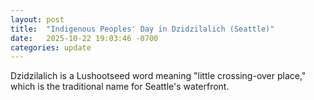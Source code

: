 ```yaml
---
layout: post
title:  "Indigenous Peoples' Day in Dzidzilalich (Seattle)"
date:   2025-10-22 19:03:46 -0700
categories: update
---
```


Dzidzilalich is a Lushootseed word meaning "little crossing-over place," which is the traditional name for Seattle's waterfront.
